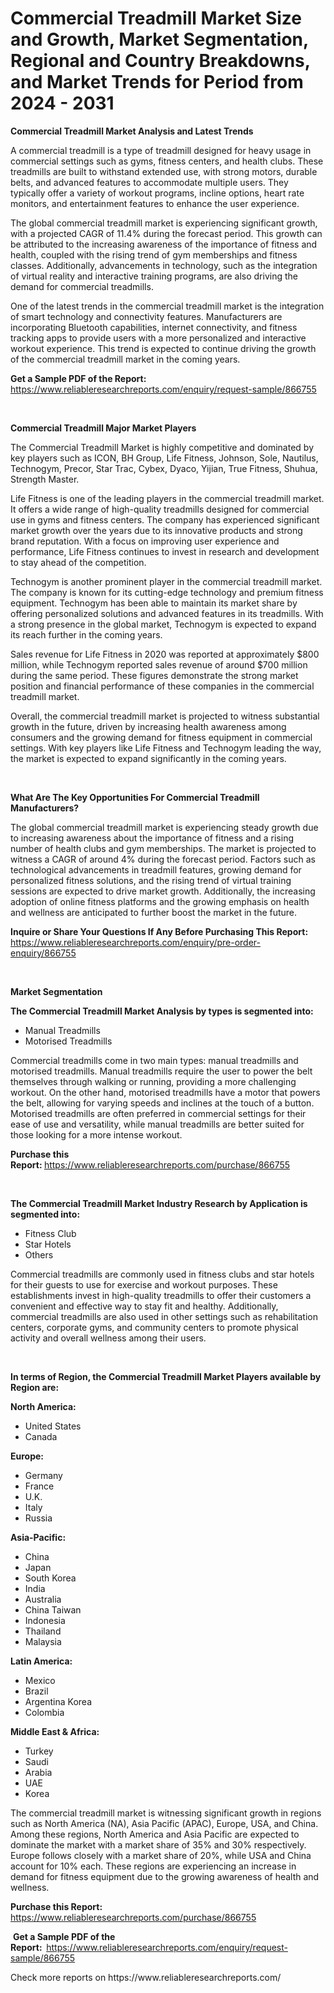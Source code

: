 <p><h1>Commercial Treadmill Market Size and Growth, Market Segmentation, Regional and Country Breakdowns, and Market Trends for Period from 2024 -  2031</h1></p><p><strong>Commercial Treadmill Market Analysis and Latest Trends</strong></p>
<p><p>A commercial treadmill is a type of treadmill designed for heavy usage in commercial settings such as gyms, fitness centers, and health clubs. These treadmills are built to withstand extended use, with strong motors, durable belts, and advanced features to accommodate multiple users. They typically offer a variety of workout programs, incline options, heart rate monitors, and entertainment features to enhance the user experience.</p><p>The global commercial treadmill market is experiencing significant growth, with a projected CAGR of 11.4% during the forecast period. This growth can be attributed to the increasing awareness of the importance of fitness and health, coupled with the rising trend of gym memberships and fitness classes. Additionally, advancements in technology, such as the integration of virtual reality and interactive training programs, are also driving the demand for commercial treadmills.</p><p>One of the latest trends in the commercial treadmill market is the integration of smart technology and connectivity features. Manufacturers are incorporating Bluetooth capabilities, internet connectivity, and fitness tracking apps to provide users with a more personalized and interactive workout experience. This trend is expected to continue driving the growth of the commercial treadmill market in the coming years.</p></p>
<p><strong>Get a Sample PDF of the Report:&nbsp;</strong> <a href="https://www.reliableresearchreports.com/enquiry/request-sample/866755">https://www.reliableresearchreports.com/enquiry/request-sample/866755</a></p>
<p>&nbsp;</p>
<p><strong>Commercial Treadmill Major Market Players</strong></p>
<p><p>The Commercial Treadmill Market is highly competitive and dominated by key players such as ICON, BH Group, Life Fitness, Johnson, Sole, Nautilus, Technogym, Precor, Star Trac, Cybex, Dyaco, Yijian, True Fitness, Shuhua, Strength Master. </p><p>Life Fitness is one of the leading players in the commercial treadmill market. It offers a wide range of high-quality treadmills designed for commercial use in gyms and fitness centers. The company has experienced significant market growth over the years due to its innovative products and strong brand reputation. With a focus on improving user experience and performance, Life Fitness continues to invest in research and development to stay ahead of the competition. </p><p>Technogym is another prominent player in the commercial treadmill market. The company is known for its cutting-edge technology and premium fitness equipment. Technogym has been able to maintain its market share by offering personalized solutions and advanced features in its treadmills. With a strong presence in the global market, Technogym is expected to expand its reach further in the coming years.</p><p>Sales revenue for Life Fitness in 2020 was reported at approximately $800 million, while Technogym reported sales revenue of around $700 million during the same period. These figures demonstrate the strong market position and financial performance of these companies in the commercial treadmill market.</p><p>Overall, the commercial treadmill market is projected to witness substantial growth in the future, driven by increasing health awareness among consumers and the growing demand for fitness equipment in commercial settings. With key players like Life Fitness and Technogym leading the way, the market is expected to expand significantly in the coming years.</p></p>
<p>&nbsp;</p>
<p><strong>What Are The Key Opportunities For Commercial Treadmill Manufacturers?</strong></p>
<p><p>The global commercial treadmill market is experiencing steady growth due to increasing awareness about the importance of fitness and a rising number of health clubs and gym memberships. The market is projected to witness a CAGR of around 4% during the forecast period. Factors such as technological advancements in treadmill features, growing demand for personalized fitness solutions, and the rising trend of virtual training sessions are expected to drive market growth. Additionally, the increasing adoption of online fitness platforms and the growing emphasis on health and wellness are anticipated to further boost the market in the future.</p></p>
<p><strong>Inquire or Share Your Questions If Any Before Purchasing This Report:</strong> <a href="https://www.reliableresearchreports.com/enquiry/pre-order-enquiry/866755">https://www.reliableresearchreports.com/enquiry/pre-order-enquiry/866755</a></p>
<p>&nbsp;</p>
<p><strong>Market Segmentation</strong></p>
<p><strong>The Commercial Treadmill Market Analysis by types is segmented into:</strong></p>
<p><ul><li>Manual Treadmills</li><li>Motorised Treadmills</li></ul></p>
<p><p>Commercial treadmills come in two main types: manual treadmills and motorised treadmills. Manual treadmills require the user to power the belt themselves through walking or running, providing a more challenging workout. On the other hand, motorised treadmills have a motor that powers the belt, allowing for varying speeds and inclines at the touch of a button. Motorised treadmills are often preferred in commercial settings for their ease of use and versatility, while manual treadmills are better suited for those looking for a more intense workout.</p></p>
<p><strong>Purchase this Report:&nbsp;</strong><a href="https://www.reliableresearchreports.com/purchase/866755">https://www.reliableresearchreports.com/purchase/866755</a></p>
<p>&nbsp;</p>
<p><strong>The Commercial Treadmill Market Industry Research by Application is segmented into:</strong></p>
<p><ul><li>Fitness Club</li><li>Star Hotels</li><li>Others</li></ul></p>
<p><p>Commercial treadmills are commonly used in fitness clubs and star hotels for their guests to use for exercise and workout purposes. These establishments invest in high-quality treadmills to offer their customers a convenient and effective way to stay fit and healthy. Additionally, commercial treadmills are also used in other settings such as rehabilitation centers, corporate gyms, and community centers to promote physical activity and overall wellness among their users.</p></p>
<p>&nbsp;</p>
<p><strong>In terms of Region, the Commercial Treadmill Market Players available by Region are:</strong></p>
<p>
    <p> <strong> North America: </strong>
        <ul>
            <li>United States</li>
            <li>Canada</li>
        </ul>
        </p> 
    <p> <strong> Europe: </strong>
        <ul>
            <li>Germany</li>
            <li>France</li>
            <li>U.K.</li>
            <li>Italy</li>
            <li>Russia</li>
        </ul>
        </p> 
    <p> <strong> Asia-Pacific: </strong>
        <ul>
            <li>China</li>
            <li>Japan</li>
            <li>South Korea</li>
            <li>India</li>
            <li>Australia</li>
            <li>China Taiwan</li>
            <li>Indonesia</li>
            <li>Thailand</li>
            <li>Malaysia</li>
        </ul>
        </p> 
    <p> <strong> Latin America: </strong>
        <ul>
            <li>Mexico</li>
            <li>Brazil</li>
            <li>Argentina Korea</li>
            <li>Colombia</li>
        </ul>
        </p> 
    <p> <strong> Middle East & Africa: </strong>
        <ul>
            <li>Turkey</li>
            <li>Saudi</li>
            <li>Arabia</li>
            <li>UAE</li>
            <li>Korea</li>
        </ul>
    </p>
    </p>
<p><p>The commercial treadmill market is witnessing significant growth in regions such as North America (NA), Asia Pacific (APAC), Europe, USA, and China. Among these regions, North America and Asia Pacific are expected to dominate the market with a market share of 35% and 30% respectively. Europe follows closely with a market share of 20%, while USA and China account for 10% each. These regions are experiencing an increase in demand for fitness equipment due to the growing awareness of health and wellness.</p></p>
<p><strong>Purchase this Report: </strong><a href="https://www.reliableresearchreports.com/purchase/866755">https://www.reliableresearchreports.com/purchase/866755</a></p>
<p>&nbsp;<strong>Get a Sample PDF of the Report:&nbsp;&nbsp;</strong><a href="https://www.reliableresearchreports.com/enquiry/request-sample/866755">https://www.reliableresearchreports.com/enquiry/request-sample/866755</a></p>
<p><strong></strong></p>
<p>Check more reports on https://www.reliableresearchreports.com/</p>